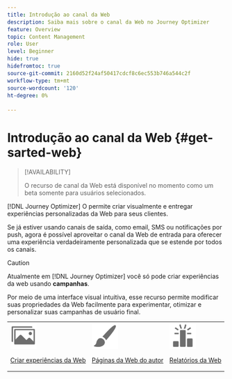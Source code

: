```yaml
---
title: Introdução ao canal da Web
description: Saiba mais sobre o canal da Web no Journey Optimizer
feature: Overview
topic: Content Management
role: User
level: Beginner
hide: true
hidefromtoc: true
source-git-commit: 2160d52f24af50417cdcf8c6ec553b746a544c2f
workflow-type: tm+mt
source-wordcount: '120'
ht-degree: 0%

---
```


# Introdução ao canal da Web {#get-sarted-web}

>[!AVAILABILITY]
>
>O recurso de canal da Web está disponível no momento como um beta somente para usuários selecionados.

[!DNL Journey Optimizer] O permite criar visualmente e entregar experiências personalizadas da Web para seus clientes.

Se já estiver usando canais de saída, como email, SMS ou notificações por push, agora é possível aproveitar o canal da Web de entrada para oferecer uma experiência verdadeiramente personalizada que se estende por todos os canais.

>[!CAUTION]
>
>Atualmente em [!DNL Journey Optimizer] você só pode criar experiências da web usando **campanhas**.

Por meio de uma interface visual intuitiva, esse recurso permite modificar suas propriedades da Web facilmente para experimentar, otimizar e personalizar suas campanhas de usuário final.

<!--
[Learn more on web channel in this video](#video)
-->

<table>
<tr>
<td><img src="../assets/do-not-localize/icon_assets.svg" width="60px"><p><a href="create-web.md">Criar experiências da Web</a></p></td>
<td><img src="../assets/do-not-localize/icon_design.svg" width="60px"><p><a href="author-web.md">Páginas da Web do autor</a></p></td>
<td><img src="../assets/do-not-localize/monitor.svg" width="60px"><p><a href="web-report.md">Relatórios da Web</a></p></td>
</tr>
</table>

<!--
## How-to video{#video}

The video below shows how to 

>[!VIDEO]()
-->
